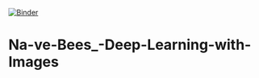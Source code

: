 [![Binder](https://mybinder.org/badge_logo.svg)](https://mybinder.org/v2/gh/maryem-selmi/Na-ve-Bees_-Deep-Learning-with-Images/main)

# Na-ve-Bees_-Deep-Learning-with-Images
